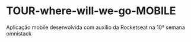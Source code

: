 # TOUR-where-will-we-go-MOBILE
Aplicação mobile desenvolvida com auxilio da Rocketseat na 10ª semana omnistack 
